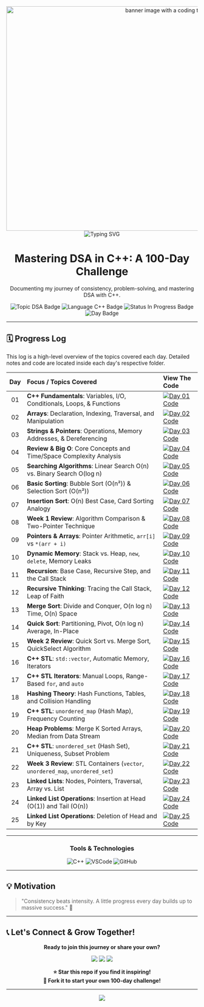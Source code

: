 <div align="center">
   <img width="1022" height="590" alt=" banner image with a coding theme and the text 'Development'" src="https://github.com/user-attachments/assets/0bb94ed8-163c-4260-b104-baedd34c4ad9" />
   <img src="https://readme-typing-svg.herokuapp.com?size=30&duration=4000&color=00C2FF&center=true&vCenter=true&width=800&lines=🚀+Mastering+DSA+in+C%2B%2B+%7C+100-Day+Challenge;📚+Building+Logic+One+Day+at+a+Time;🔥+Consistency+%3D+Growth" alt="Typing SVG" />
  <h1>Mastering DSA in C++: A 100-Day Challenge</h1>

  <p>Documenting my journey of consistency, problem-solving, and mastering DSA with C++.</p>

  <p>
    <img src="https://img.shields.io/badge/Topic-Data%20Structures%20%26%20Algorithms-blue?style=for-the-badge" alt="Topic DSA Badge"/>
    <img src="https://img.shields.io/badge/Language-C%2B%2B-blue?style=for-the-badge&logo=c%2B%2B&logoColor=white" alt="Language C++ Badge"/>
    <img src="https://img.shields.io/badge/Status-In%20Progress-green?style=for-the-badge" alt="Status In Progress Badge"/>
    <img src="https://img.shields.io/badge/Day-24%2F100-brightgreen?style=for-the-badge" alt="Day Badge"/>
  </p>

</div>

---

## 🗓️ Progress Log

This log is a high-level overview of the topics covered each day. Detailed notes and code are located inside each day's respective folder.

| Day | Focus / Topics Covered                                                      | View The Code                                                                    |
|:---:|:----------------------------------------------------------------------------|:---------------------------------------------------------------------------------|
| 01  | **C++ Fundamentals**: Variables, I/O, Conditionals, Loops, & Functions      | [![Day 01 Code][shield]](./DAY_1/)                                               |
| 02  | **Arrays**: Declaration, Indexing, Traversal, and Manipulation              | [![Day 02 Code][shield]](./DAY_2/)                                               |
| 03  | **Strings & Pointers**: Operations, Memory Addresses, & Dereferencing       | [![Day 03 Code][shield]](./DAY_3/)                                               |
| 04  | **Review & Big O**: Core Concepts and Time/Space Complexity Analysis        | [![Day 04 Code][shield]](./DAY_4/)                                               |
| 05  | **Searching Algorithms**: Linear Search O(n) vs. Binary Search O(log n)     | [![Day 05 Code][shield]](./DAY_5/)                                               |
| 06  | **Basic Sorting**: Bubble Sort (O(n²)) & Selection Sort (O(n²))             | [![Day 06 Code][shield]](./DAY_6/)                                               |
| 07  | **Insertion Sort**: O(n) Best Case, Card Sorting Analogy                    | [![Day 07 Code][shield]](./DAY_7/)                                               |
| 08  | **Week 1 Review**: Algorithm Comparison & Two-Pointer Technique             | [![Day 08 Code][shield]](./DAY_8/)                                               |
| 09  | **Pointers & Arrays**: Pointer Arithmetic, `arr[i]` vs `*(arr + i)`         | [![Day 09 Code][shield]](./DAY_9/)                                               |
| 10  | **Dynamic Memory**: Stack vs. Heap, `new`, `delete`, Memory Leaks           | [![Day 10 Code][shield]](./DAY10/)                                               |
| 11  | **Recursion**: Base Case, Recursive Step, and the Call Stack                | [![Day 11 Code][shield]](./DAY_11/)                                              |
| 12  | **Recursive Thinking**: Tracing the Call Stack, Leap of Faith               | [![Day 12 Code][shield]](./DAY_12/)                                              |
| 13  | **Merge Sort**: Divide and Conquer, O(n log n) Time, O(n) Space             | [![Day 13 Code][shield]](./DAY_13/)                                              |
| 14  | **Quick Sort**: Partitioning, Pivot, O(n log n) Average, In-Place           | [![Day 14 Code][shield]](./DAY_14/)                                              |
| 15  | **Week 2 Review**: Quick Sort vs. Merge Sort, QuickSelect Algorithm         | [![Day 15 Code][shield]](./DAY_15/)                                              |
| 16  | **C++ STL**: `std::vector`, Automatic Memory, Iterators                     | [![Day 16 Code][shield]](./DAY_16/)                                              |
| 17  | **C++ STL Iterators**: Manual Loops, Range-Based `for`, and `auto`          | [![Day 17 Code][shield]](./DAY_17/)                                              |
| 18  | **Hashing Theory**: Hash Functions, Tables, and Collision Handling          | [![Day 18 Code][shield]](./DAY_18/)                                              |
| 19  | **C++ STL**: `unordered_map` (Hash Map), Frequency Counting                 | [![Day 19 Code][shield]](./DAY_19/)                                              |
| 20  | **Heap Problems**: Merge K Sorted Arrays, Median from Data Stream           | [![Day 20 Code][shield]](./DAY_20/)                                              |
| 21  | **C++ STL**: `unordered_set` (Hash Set), Uniqueness, Subset Problem         | [![Day 21 Code][shield]](./DAY_21/)                                              |
| 22  | **Week 3 Review**: STL Containers (`vector`, `unordered_map`, `unordered_set`) | [![Day 22 Code][shield]](./DAY_22/)                                           |
| 23  | **Linked Lists**: Nodes, Pointers, Traversal, Array vs. List                | [![Day 23 Code][shield]](./Day23/)                                               |
| 24  | **Linked List Operations**: Insertion at Head (O(1)) and Tail (O(n))        | [![Day 24 Code][shield]](./DAY_24/)                                              |
| 25  | **Linked List Operations**: Deletion of Head and by Key                     | [![Day 25 Code][shield]](./DAY_25/)                                              |
---

<div align="center">
  <h3>Tools & Technologies</h3>
  <p>
    <img src="https://img.shields.io/badge/C%2B%2B-00599C?style=for-the-badge&logo=c%2B%2B&logoColor=white" alt="C++"/>
    <img src="https://img.shields.io/badge/Visual_Studio_Code-007ACC?style=for-the-badge&logo=visual-studio-code&logoColor=white" alt="VSCode"/>
    <img src="https://img.shields.io/badge/GitHub-181717?style=for-the-badge&logo=github&logoColor=white" alt="GitHub"/>
  </p>
</div>

---
## 💡 Motivation  

> "Consistency beats intensity. A little progress every day builds up to massive success." 🚀  

---
## 📞 Let's Connect & Grow Together!

<div align="center">

**Ready to join this journey or share your own?**

<p>
  <a href="https://www.linkedin.com/in/abhinandshashendran/"><img src="https://img.shields.io/badge/LinkedIn-0A66C2?style=for-the-badge&logo=linkedin&logoColor=white"/></a>
  <a href="mailto:22abhinand@gmail.com"><img src="https://img.shields.io/badge/Email-EA4335?style=for-the-badge&logo=gmail&logoColor=white"/></a>
  <a href="https://github.com/ab-inand"><img src="https://img.shields.io/badge/GitHub-181717?style=for-the-badge&logo=github&logoColor=white"/></a>
</p>

**⭐ Star this repo if you find it inspiring!**  
**🍴 Fork it to start your own 100-day challenge!**

</div>

---

<div align="center">
<img src="https://capsule-render.vercel.app/api?type=waving&color=gradient&customColorList=6,11,20&height=120&section=footer&animation=twinkling"/>
</div>

[shield]: https://img.shields.io/badge/Code-►-9cf?style=for-the-badge&logo=github


